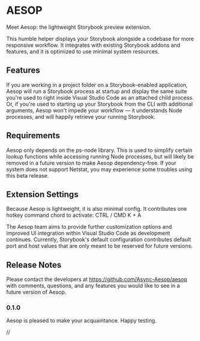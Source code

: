 # AESOP
Meet Aesop: the lightweight Storybook preview extension.
 
This humble helper displays your Storybook alongside a codebase for more responsive workflow. It integrates with existing Storybook addons and features, and it is optimized to use minimal system resources.
 
## Features
If you are working in a project folder on a Storybook-enabled application, Aesop will run a Storybook process at startup and display the same suite you're used to right inside Visual Studio Code as an attached child process. Or, if you're used to starting up your Storybook from the CLI with additional arguments, Aesop won't impede your workflow — it understands Node processes, and will happily retrieve your running Storybook.
 
## Requirements
Aesop only depends on the ps-node library. This is used to simplify certain lookup functions while accessing running Node processes, but will likely be removed in a future version to make Aesop dependency-free. If your system does not support Netstat, you may experience some troubles using this beta release.
 
## Extension Settings
Because Aesop is lightweight, it is also minimal config. It contributes one hotkey command chord to activate: CTRL / CMD K + A
 
The Aesop team aims to provide further customization options and improved UI integration within Visual Studio Code as development continues. Currently, Storybook's default configuration contributes default port and host values that are only meant to be reserved for future versions.
 
## Release Notes
Please contact the developers at https://github.com/Async-Aesop/aesop with comments, questions, and any features you would like to see in a future version of Aesop.
 
### 0.1.0
Aesop is pleased to make your acquaintance. Happy testing.

//